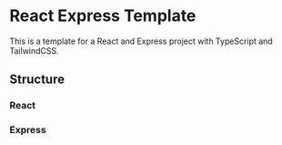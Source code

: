 # React Express Template

This is a template for a React and Express project with TypeScript and TailwindCSS.

## Structure

### React

### Express

